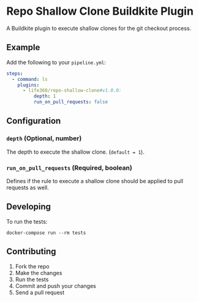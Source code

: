 # Repo Shallow Clone Buildkite Plugin
A Buildkite plugin to execute shallow clones for the git checkout process.

## Example

Add the following to your `pipeline.yml`:

```yml
steps:
  - command: ls
    plugins:
      - life360/repo-shallow-clone#v1.0.0:
          depth: 1
          run_on_pull_requests: false
```

## Configuration

### `depth` (Optional, number)

The depth to execute the shallow clone. (`default = 1`).

### `run_on_pull_requests` (Required, boolean)

Defines if the rule to execute a shallow clone should be applied to pull requests as well.

## Developing

To run the tests:

```shell
docker-compose run --rm tests
```

## Contributing

1. Fork the repo
2. Make the changes
3. Run the tests
4. Commit and push your changes
5. Send a pull request
